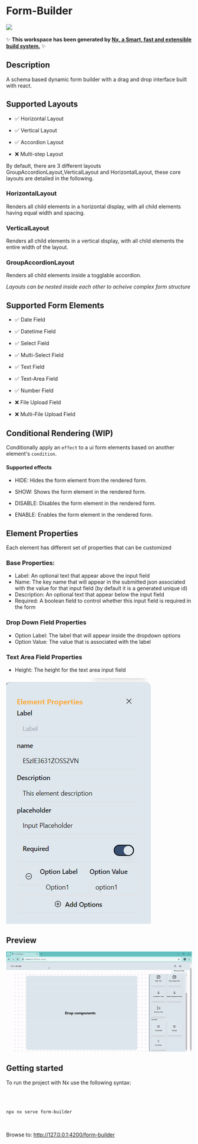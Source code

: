 # Form-Builder

  

<a  alt="Nx logo"  href="https://nx.dev"  target="_blank"  rel="noreferrer"><img  src="https://raw.githubusercontent.com/nrwl/nx/master/images/nx-logo.png"  width="45"></a>

  

✨ **This workspace has been generated by [Nx, a Smart, fast and extensible build system.](https://nx.dev)** ✨

  

## Description

  

A schema based dynamic form builder with a drag and drop interface built with react.

  

## Supported Layouts

  

- :white_check_mark: Horizontal Layout

  

- :white_check_mark: Vertical Layout

  

- :white_check_mark: Accordion Layout

  

- :x: Multi-step Layout

  

By default, there are 3 different layouts GroupAccordionLayout,VerticalLayout and HorizontalLayout, these core layouts are detailed in the following.

  

### HorizontalLayout

  

Renders all child elements in a horizontal display, with all child elements having equal width and spacing.

  

### VerticalLayout

  

Renders all child elements in a vertical display, with all child elements the entire width of the layout.

  

### GroupAccordionLayout

  

Renders all child elements inside a togglable accordion.

  

<em>Layouts can be nested inside each other to acheive complex form structure</em>

  

## Supported Form Elements

  

- :white_check_mark: Date Field

  

- :white_check_mark: Datetime Field

  

- :white_check_mark: Select Field

  

- :white_check_mark: Multi-Select Field

  

- :white_check_mark: Text Field

  

- :white_check_mark: Text-Area Field

  

- :white_check_mark: Number Field

  

- :x: File Upload Field

  

- :x: Multi-File Upload Field

  

## Conditional Rendering (WIP)

  

Conditionally apply an `effect` to a ui form elements based on another element's `condition`.

  

#### Supported effects

  

- HIDE: Hides the form element from the rendered form.

- SHOW: Shows the form element in the rendered form.

- DISABLE: Disables the form element in the rendered form.

- ENABLE: Enables the form element in the rendered form.

  
## Element Properties
Each element has different set of properties that can be customized
### Base Properties:

 - Label: An optional text that appear above the input field
 - Name: The key name that will appear in the submitted json associated with the value for that input field (by default it is a generated unique id)
 - Description: An optional text that appear below the input field
 - Required: A boolean field to control whether this input field is required in the form
 ### Drop Down Field Properties
 
 - Option Label: The label that will appear inside the dropdown options
 - Option Value: The value that is associated with the label
### Text Area Field Properties
 - Height: The height for the text area input field

<img src="./drop-down-properties.png" alt="Drop Down Properties">

## Preview

![demo](./demo.gif)

  

## Getting started

  

To run the project with Nx use the following syntax:

  

```

  

npx nx serve form-builder

  

```

  

Browse to: http://127.0.0.1:4200/form-builder
